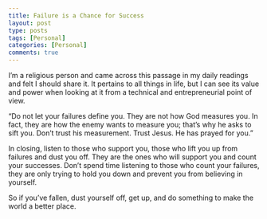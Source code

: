 ```yaml
---
title: Failure is a Chance for Success
layout: post
type: posts
tags: [Personal]
categories: [Personal]
comments: true
---
```


I’m a religious person and came across this passage in my daily readings and felt I should share it.  It pertains to all things in life, but I can see its value and power when looking at it from a technical and entrepreneurial point of view.

“Do not let your failures define you.  They are not how God measures you.  In fact, they are how the enemy wants to measure you; that’s why he asks to sift you.  Don’t trust his measurement.  Trust Jesus.  He has prayed for you.”

In closing, listen to those who support you, those who lift you up from failures and dust you off.  They are the ones who will support you and count your successes.  Don’t spend time listening to those who count your failures, they are only trying to hold you down and prevent you from believing in yourself.

So if you’ve fallen, dust yourself off, get up, and do something to make the world a better place.